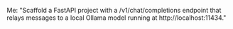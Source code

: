 Me:
"Scaffold a FastAPI project with a /v1/chat/completions endpoint that relays messages to a local Ollama model running at http://localhost:11434."
